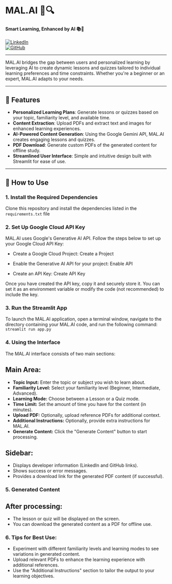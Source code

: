 # MAL.AI 🧠🔍  
#### Smart Learning, Enhanced by AI 📚🤖  

[![LinkedIn](https://img.shields.io/badge/LinkedIn-MalaiarasuGRaj-blue)](https://www.linkedin.com/in/malaiarasu-g-raj-38b695252/)  
[![GitHub](https://img.shields.io/github/followers/MalaiarasuGRaj?style=social)](https://github.com/MalaiarasuGRaj)  

---

MAL.AI bridges the gap between users and personalized learning by leveraging AI to create dynamic lessons and quizzes tailored to individual learning preferences and time constraints. Whether you're a beginner or an expert, MAL.AI adapts to your needs.

---

## 🚀 Features

- **Personalized Learning Plans**: Generate lessons or quizzes based on your topic, familiarity level, and available time.
- **Content Extraction**: Upload PDFs and extract text and images for enhanced learning experiences.
- **AI-Powered Content Generation**: Using the Google Gemini API, MAL.AI creates engaging lessons and quizzes.
- **PDF Download**: Generate custom PDFs of the generated content for offline study.
- **Streamlined User Interface**: Simple and intuitive design built with Streamlit for ease of use.

---

## 🎯 How to Use

### 1. **Install the Required Dependencies**
Clone this repository and install the dependencies listed in the `requirements.txt` file


### 2. Set Up Google Cloud API Key
MAL.AI uses Google's Generative AI API. Follow the steps below to set up your Google Cloud API Key:

- Create a Google Cloud Project: Create a Project

- Enable the Generative AI API for your project: Enable API

- Create an API Key: Create API Key

Once you have created the API key, copy it and securely store it. You can set it as an environment variable or modify the code (not recommended) to include the key.

### 3. Run the Streamlit App
To launch the MAL.AI application, open a terminal window, navigate to the directory containing your MAL.AI code, and run the following command: `streamlit run app.py`

### 4. Using the Interface
The MAL.AI interface consists of two main sections:

## Main Area:
- **Topic Input:** Enter the topic or subject you wish to learn about.
- **Familiarity Level:** Select your familiarity level (Beginner, Intermediate, Advanced).
- **Learning Mode:** Choose between a Lesson or a Quiz mode.
- **Time Limit:** Set the amount of time you have for the content (in minutes).
- **Upload PDF:** Optionally, upload reference PDFs for additional context.
- **Additional Instructions:** Optionally, provide extra instructions for MAL.AI.
- **Generate Content:** Click the "Generate Content" button to start processing.

## Sidebar:
- Displays developer information (LinkedIn and GitHub links).
- Shows success or error messages.
- Provides a download link for the generated PDF content (if successful).

### 5. Generated Content
## After processing:

- The lesson or quiz will be displayed on the screen.
- You can download the generated content as a PDF for offline use.

### 6. Tips for Best Use:
- Experiment with different familiarity levels and learning modes to see variations in generated content.
- Upload relevant PDFs to enhance the learning experience with additional references.
- Use the "Additional Instructions" section to tailor the output to your learning objectives.
